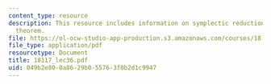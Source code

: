 ```yaml
---
content_type: resource
description: This resource includes information on symplectic reduction, and mcMullen-stanley
  theorem.
file: https://ol-ocw-studio-app-production.s3.amazonaws.com/courses/18-117-topics-in-several-complex-variables-spring-2005/049b2e800a8629b055763f0b2d1c9947_18117_lec36.pdf
file_type: application/pdf
resourcetype: Document
title: 18117_lec36.pdf
uid: 049b2e80-0a86-29b0-5576-3f0b2d1c9947
---
```

